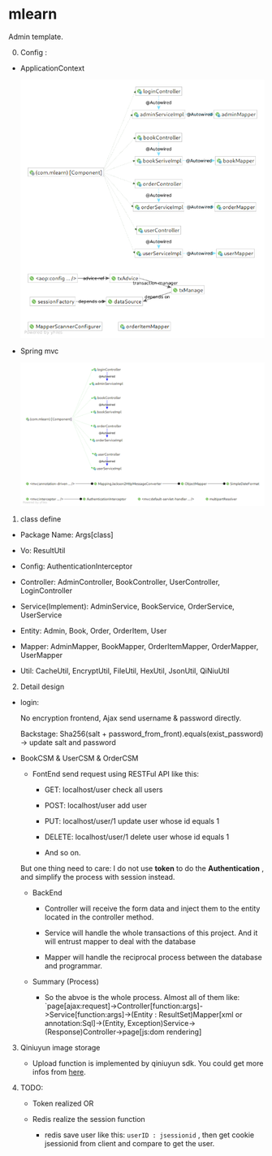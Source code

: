 # mlearn
Admin template.


0. Config : 

 - ApplicationContext

    ![applicationContext](imgs/config/applicationContext.png)

 - Spring mvc
    
    ![spring mvc](imgs/config/spring-mvc.png)
    
1. class define

 - Package Name: Args[class]

 - Vo: ResultUtil
 
 - Config: AuthenticationInterceptor
 
 - Controller: AdminController, BookController, UserController, LoginController
 
 - Service(Implement): AdminService, BookService, OrderService, UserService
 
 - Entity: Admin, Book, Order, OrderItem, User
 
 - Mapper: AdminMapper, BookMapper, OrderItemMapper, OrderMapper, UserMapper
 
 - Util: CacheUtil, EncryptUtil, FileUtil, HexUtil, JsonUtil, QiNiuUtil
 
2. Detail design

 - login:
    
    No encryption frontend, Ajax send username & password directly.

    Backstage: Sha256(salt + password_from_front).equals(exist_password) -> update salt and password

 - BookCSM & UserCSM & OrderCSM

    - FontEnd send request using RESTFul API like this:

        - GET: localhost/user check all users
        
        - POST: localhost/user add user

        - PUT: localhost/user/1 update user whose id equals 1

        - DELETE: localhost/user/1 delete user whose id equals 1

        - And so on.

    But one thing need to care: I do not use **token** to do the **Authentication** , and simplify the process with session instead.

    - BackEnd 

        - Controller will receive the form data and inject them to the entity located in the controller method.

        - Service will handle the whole transactions of this project. And it will entrust mapper to deal with the database

        - Mapper will handle the reciprocal process between the database and programmar.

    - Summary (Process)

        - So the abvoe is the whole process. Almost all of them like:
        `page[ajax:request]->Controller[function:args]->Service[function:args]->(Entity : ResultSet)Mapper[xml or annotation:Sql]->(Entity, Exception)Service->(Response)Controller->page[js:dom rendering]

3. Qiniuyun image storage

    - Upload function is implemented by qiniuyun sdk. You could get more infos from [here](https://developer.qiniu.com/kodo/sdk/1239/java).


4. TODO:

    - Token realized OR

    - Redis realize the session function

        - redis save user like this:  `userID : jsessionid` , then get cookie jsessionid from client and compare to get the user.

    
    




